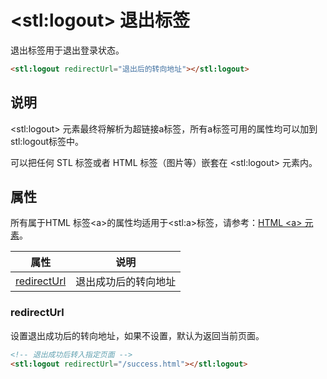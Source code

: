 # &lt;stl:logout&gt; 退出标签

退出标签用于退出登录状态。

```html
<stl:logout redirectUrl="退出后的转向地址"></stl:logout>
```

## 说明

&lt;stl:logout&gt; 元素最终将解析为超链接a标签，所有a标签可用的属性均可以加到stl:logout标签中。

可以把任何 STL 标签或者 HTML 标签（图片等）嵌套在 &lt;stl:logout&gt; 元素内。

## 属性

所有属于HTML 标签&lt;a&gt;的属性均适用于&lt;stl:a&gt;标签，请参考：[HTML &lt;a&gt; 元素](http://docs.siteserver.cn/stl/#/reference_html/a)。

| 属性                                         | 说明                 |
| -------------------------------------------- | -------------------- |
| [redirectUrl](logout?id=redirectUrl)   | 退出成功后的转向地址             |

### redirectUrl

设置退出成功后的转向地址，如果不设置，默认为返回当前页面。

```html
<!-- 退出成功后转入指定页面 -->
<stl:logout redirectUrl="/success.html"></stl:logout>
```